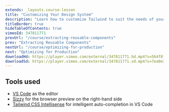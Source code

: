 ```yaml
---
extends: _layouts.course-lesson
title: "Customizing Your Design System"
description: "Learn how to customize Tailwind to suit the needs of your project."
titleBorder: true
hideTableOfContents: true
vimeoId: 347811771
prevUrl: "/course/extracting-reusable-components"
prev: "Extracting Reusable Components"
nextUrl: "/course/optimizing-for-production"
next: "Optimizing for Production"
downloadHd: https://player.vimeo.com/external/347811771.hd.mp4?s=564f8f678a63f889c2c505f9ef44779b1b23d339&profile_id=169&download=1
downloadSd: https://player.vimeo.com/external/347811771.sd.mp4?s=7ea0e205f6d1ff452e0d9fb97d86106154d528c9&profile_id=165&download=1
---
```


## Tools used

- [VS Code](https://code.visualstudio.com/) as the editor
- [Sizzy](https://sizzy.co/) for the browser preview on the right-hand side
- [Tailwind CSS Intellisense](https://marketplace.visualstudio.com/items?itemName=bradlc.vscode-tailwindcss) for intelligent auto-completion in VS Code
